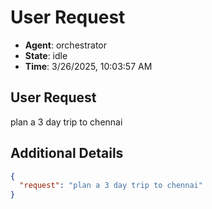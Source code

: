 # User Request

- **Agent**: orchestrator
- **State**: idle
- **Time**: 3/26/2025, 10:03:57 AM

## User Request

plan a 3 day trip to chennai

## Additional Details

```json
{
  "request": "plan a 3 day trip to chennai"
}
```

